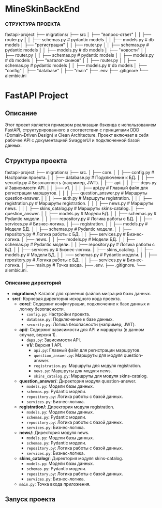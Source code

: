 # MineSkinBackEnd

### СТРУКТУРА ПРОЕКТА

fastapi-project
├── migrations/
├── src
│   ├── "вопрос-ответ"
│   │   ├── router.py
│   │   ├── schemas.py  # pydantic models
│   │   ├── models.py  # db models
│   ├── "регистрация"
│   │   ├── router.py
│   │   ├── schemas.py  # pydantic models
│   │   ├── models.py  # db models
│   ├── "новости"
│   │   ├── router.py
│   │   ├── schemas.py  # pydantic models
│   │   ├── models.py  # db models
│   ├── "каталог-скинов"
│   │   ├── router.py
│   │   ├── schemas.py  # pydantic models
│   │   ├── models.py  # db models
│   ├── "config"
│   ├── "database"
│   ├── "main"
├── .env
├── .gitignore
└── alembic.ini


# FastAPI Project

## Описание

Этот проект является примером реализации бэкенда с использованием FastAPI, структурированного в соответствии с принципами DDD (Domain-Driven Design) и Clean Architecture. Проект включает в себя рабочее API с документацией SwaggerUI и подключенной базой данных.

## Структура проекта

fastapi-project
├── migrations/
├── src.
│ ├── core.
│ │ ├── config.py # Настройки проекта.
│ │ ├── database.py # Подключение к БД.
│ │ ├── security.py # Безопасность (например, JWT).
│ ├── api.
│ │ ├── deps.py # Зависимости API.
│ │ ├── v1.
│ │ │ ├── api.py # Главный файл для регистрации маршрутов.
│ │ │ ├── question_answer.py # Маршруты question-answer.
│ │ │ ├── auth.py # Маршруты registration.
│ │ │ ├── registration.py # Маршруты registration.
│ │ │ ├── news.py # Маршруты news.
│ │ │ ├── skins_catalog.py # Маршруты skins-catalog.
│ ├── question_answer.
│ │ ├── models.py # Модели БД.
│ │ ├── schemas.py # Pydantic модели.
│ │ ├── repository.py # Логика работы с БД.
│ │ ├── services.py # Бизнес-логика.
│ ├── registration.
│ │ ├── models.py # Модели БД.
│ │ ├── schemas.py # Pydantic модели.
│ │ ├── repository.py # Логика работы с БД.
│ │ ├── services.py # Бизнес-логика.
│ ├── news.
│ │ ├── models.py # Модели БД.
│ │ ├── schemas.py # Pydantic модели.
│ │ ├── repository.py # Логика работы с БД.
│ │ ├── services.py # Бизнес-логика.
│ ├── skins_catalog.
│ │ ├── models.py # Модели БД.
│ │ ├── schemas.py # Pydantic модели.
│ │ ├── repository.py # Логика работы с БД.
│ │ ├── services.py # Бизнес-логика.
│ ├── main.py # Точка входа.
├── .env.
├── .gitignore.
└── alembic.ini.


### Описание директорий

- **migrations/**: Каталог для хранения файлов миграций базы данных.
- **src/**: Корневая директория исходного кода проекта.
  - **core/**: Содержит конфигурации, подключение к базе данных и логику безопасности.
    - `config.py`: Настройки проекта.
    - `database.py`: Подключение к базе данных.
    - `security.py`: Логика безопасности (например, JWT).
  - **api/**: Содержит зависимости для API и маршруты (в данном случае, версия 1).
    - `deps.py`: Зависимости API.
    - **v1/**: Версия 1 API.
      - `api.py`: Главный файл для регистрации маршрутов.
      - `question_answer.py`: Маршруты для модуля question-answer.
      - `registration.py`: Маршруты для модуля registration.
      - `news.py`: Маршруты для модуля news.
      - `skins_catalog.py`: Маршруты для модуля skins-catalog.
  - **question_answer/**: Директория модуля question-answer.
    - `models.py`: Модели базы данных.
    - `schemas.py`: Pydantic модели.
    - `repository.py`: Логика работы с базой данных.
    - `services.py`: Бизнес-логика.
  - **registration/**: Директория модуля registration.
    - `models.py`: Модели базы данных.
    - `schemas.py`: Pydantic модели.
    - `repository.py`: Логика работы с базой данных.
    - `services.py`: Бизнес-логика.
  - **news/**: Директория модуля news.
    - `models.py`: Модели базы данных.
    - `schemas.py`: Pydantic модели.
    - `repository.py`: Логика работы с базой данных.
    - `services.py`: Бизнес-логика.
  - **skins_catalog/**: Директория модуля skins-catalog.
    - `models.py`: Модели базы данных.
    - `schemas.py`: Pydantic модели.
    - `repository.py`: Логика работы с базой данных.
    - `services.py`: Бизнес-логика.
  - `main.py`: Точка входа приложения.

## Запуск проекта



